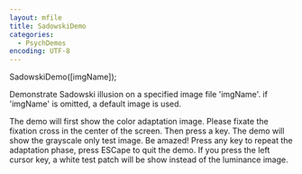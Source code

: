 ```yaml
---
layout: mfile
title: SadowskiDemo
categories:
  - PsychDemos
encoding: UTF-8
---
```


SadowskiDemo([imgName]);

Demonstrate Sadowski illusion on a specified image file 'imgName'. if
'imgName' is omitted, a default image is used.

The demo will first show the color adaptation image. Please fixate the
fixation cross in the center of the screen. Then press a key. The demo
will show the grayscale only test image. Be amazed! Press any key to
repeat the adaptation phase, press ESCape to quit the demo. If you press
the left cursor key, a white test patch will be show instead of the
luminance image.
